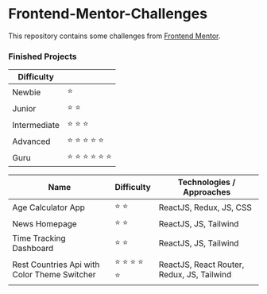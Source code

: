 # Frontend-Mentor-Challenges

This repository contains some challenges from [Frontend Mentor](https://www.frontendmentor.io/challenges).

### Finished Projects

| Difficulty   |                                           |
| ------------ | ----------------------------------------- |
| Newbie       | :star:                                    |
| Junior       | :star: :star:                             |
| Intermediate | :star: :star: :star:                      |
| Advanced     | :star: :star: :star: :star: :star:        |
| Guru         | :star: :star: :star: :star: :star: :star: |

| Name | Difficulty | Technologies / Approaches |
| ---- | ---------- | ------------------------- |
| Age Calculator App | :star: :star: | ReactJS, Redux, JS, CSS |
| News Homepage | :star: :star: | ReactJS, JS, Tailwind |
| Time Tracking Dashboard | :star: :star: | ReactJS, JS, Tailwind |
| Rest Countries Api with Color Theme Switcher | :star: :star: :star: :star: :star: | ReactJS, React Router, Redux, JS, Tailwind |
